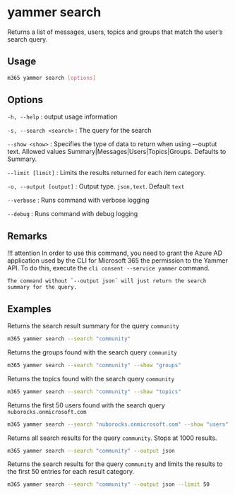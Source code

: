 # yammer search

Returns a list of messages, users, topics and groups that match the user’s search query.

## Usage

```sh
m365 yammer search [options]
```

## Options

`-h, --help`
: output usage information

`-s, --search <search>`
: The query for the search

`--show <show>`
: Specifies the type of data to return when using --ouptut text. Allowed values Summary|Messages|Users|Topics|Groups. Defaults to Summary.

`--limit [limit]`
: Limits the results returned for each item category.

`-o, --output [output]`
: Output type. `json,text`. Default `text`

`--verbose`
: Runs command with verbose logging

`--debug`
: Runs command with debug logging

## Remarks

!!! attention
    In order to use this command, you need to grant the Azure AD application used by the CLI for Microsoft 365 the permission to the Yammer API. To do this, execute the `cli consent --service yammer` command.

    The command without `--output json` will just return the search summary for the query.

## Examples

Returns the search result summary for the query `community`

```sh
m365 yammer search --search "community"
```

Returns the groups found with the search query `community`

```sh
m365 yammer search --search "community" --show "groups"
```

Returns the topics found with the search query `community`

```sh
m365 yammer search --search "community" --show "topics"
```

Returns the first 50 users found with the search query `nuborocks.onmicrosoft.com`

```sh
m365 yammer search --search "nuborocks.onmicrosoft.com" --show "users" --limit 50
```

Returns all search results for the query `community`. Stops at 1000 results. 

```sh
m365 yammer search --search "community" --output json
```

Returns the search results for the query `community` and limits the results to the first 50 entries for each result category.

```sh
m365 yammer search --search "community" --output json --limit 50
```